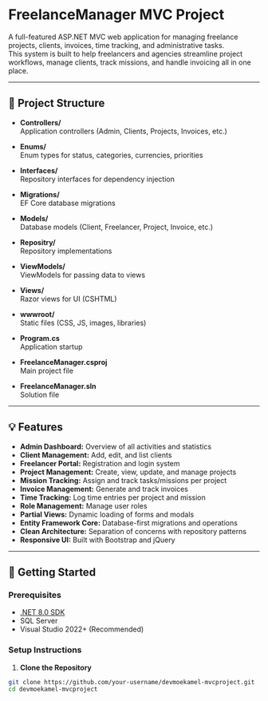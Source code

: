 # FreelanceManager MVC Project

A full-featured ASP.NET MVC web application for managing freelance projects, clients, invoices, time tracking, and administrative tasks.  
This system is built to help freelancers and agencies streamline project workflows, manage clients, track missions, and handle invoicing all in one place.

---

## 📂 Project Structure

- **Controllers/**  
  Application controllers (Admin, Clients, Projects, Invoices, etc.)

- **Enums/**  
  Enum types for status, categories, currencies, priorities

- **Interfaces/**  
  Repository interfaces for dependency injection

- **Migrations/**  
  EF Core database migrations

- **Models/**  
  Database models (Client, Freelancer, Project, Invoice, etc.)

- **Repositry/**  
  Repository implementations

- **ViewModels/**  
  ViewModels for passing data to views

- **Views/**  
  Razor views for UI (CSHTML)

- **wwwroot/**  
  Static files (CSS, JS, images, libraries)

- **Program.cs**  
  Application startup

- **FreelanceManager.csproj**  
  Main project file

- **FreelanceManager.sln**  
  Solution file

---

## 💡 Features

- **Admin Dashboard:** Overview of all activities and statistics
- **Client Management:** Add, edit, and list clients
- **Freelancer Portal:** Registration and login system
- **Project Management:** Create, view, update, and manage projects
- **Mission Tracking:** Assign and track tasks/missions per project
- **Invoice Management:** Generate and track invoices
- **Time Tracking:** Log time entries per project and mission
- **Role Management:** Manage user roles
- **Partial Views:** Dynamic loading of forms and modals
- **Entity Framework Core:** Database-first migrations and operations
- **Clean Architecture:** Separation of concerns with repository patterns
- **Responsive UI:** Built with Bootstrap and jQuery

---

## 🚀 Getting Started

### Prerequisites

- [.NET 8.0 SDK](https://dotnet.microsoft.com/en-us/download/dotnet/8.0)
- SQL Server
- Visual Studio 2022+ (Recommended)

### Setup Instructions

1. **Clone the Repository**

```bash
git clone https://github.com/your-username/devmoekamel-mvcproject.git
cd devmoekamel-mvcproject
